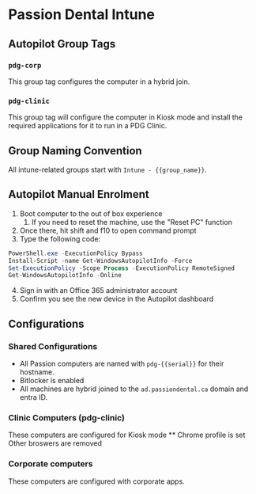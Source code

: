 # Passion Dental Intune

## Autopilot Group Tags

### `pdg-corp`

This group tag configures the computer in a hybrid join. 

### `pdg-clinic`

This group tag will configure the computer in Kiosk mode and install the required applications for it to run in a PDG Clinic. 

## Group Naming Convention

All intune-related groups start with `Intune - {{group_name}}`.

## Autopilot Manual Enrolment

1. Boot computer to the out of box experience
   1. If you need to reset the machine, use the "Reset PC" function
2. Once there, hit shift and f10 to open command prompt
3. Type the following code:

````powershell
PowerShell.exe -ExecutionPolicy Bypass
Install-Script -name Get-WindowsAutopilotInfo -Force
Set-ExecutionPolicy -Scope Process -ExecutionPolicy RemoteSigned
Get-WindowsAutopilotInfo -Online
````

4. Sign in with an Office 365 administrator account
5. Confirm you see the new device in the Autopilot dashboard


## Configurations

### Shared Configurations

* All Passion computers are named with `pdg-{{serial}}` for their hostname.
* Bitlocker is enabled
* All machines are hybrid joined to the `ad.passiondental.ca` domain and entra ID.


### Clinic Computers (pdg-clinic)

These computers are configured for Kiosk mode **
Chrome profile is set
Other broswers are removed


### Corporate computers

These computers are configured with corporate apps.